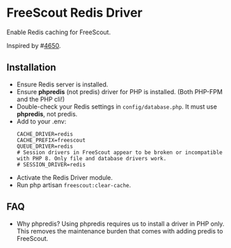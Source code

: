 # FreeScout Redis Driver

Enable Redis caching for FreeScout. 

Inspired by #[4650](https://github.com/freescout-help-desk/freescout/issues/4650).

## Installation

* Ensure Redis server is installed.
* Ensure **phpredis** (not predis) driver for PHP is installed. (Both PHP-FPM and the PHP cli!)
* Double-check your Redis settings in ```config/database.php```. It must use **phpredis**, not predis.
* Add to your .env: 
  ```
  CACHE_DRIVER=redis
  CACHE_PREFIX=freescout
  QUEUE_DRIVER=redis
  # Session drivers in FreeScout appear to be broken or incompatible with PHP 8. Only file and database drivers work.
  # SESSION_DRIVER=redis
  ```
* Activate the Redis Driver module.
* Run php artisan ```freescout:clear-cache```.
  
## FAQ

* Why phpredis?
  Using phpredis requires us to install a driver in PHP only. This removes the maintenance burden that comes with adding predis to FreeScout.